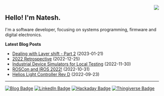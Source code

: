 <img src="https://github-readme-stats-git-masterrstaa-rickstaa.vercel.app/api/top-langs/?username=nnarain&layout=compact" align="right">

Hello! I'm Natesh.
------------------

I'm a software developer, focusing on systems programming, firmware and digital electronics.

**Latest Blog Posts**

<!-- BLOG-POST-LIST:START -->
* [Dealing with Layer shift - Part 2](https://nnarain.github.io/2023/01/21/Dealing-with-Layer-shift-Part-2.html) (2023-01-21)
* [2022 Retrospective](https://nnarain.github.io/2022/12/25/2022-Retrospective.html) (2022-12-25)
* [Industrial Device Simulators for Local Testing](https://nnarain.github.io/2022/11/30/Industrial-Device-Simulators-for-Local-Testing.html) (2022-11-30)
* [ROSCon and IROS 2022!](https://nnarain.github.io/2022/10/31/ROSCon-and-IROS-2022!.html) (2022-10-31)
* [Helios Light Controller Rev D](https://nnarain.github.io/2022/09/23/ESP-Light-Controller-Rev-D.html) (2022-09-23)

<!-- BLOG-POST-LIST:END -->

---

[![Blog Badge](https://img.shields.io/badge/-Blog-green?style=flat-square&logo=github)](https://nnarain.github.io/)
[![LinkedIn Badge](https://img.shields.io/badge/-LinkedIn-blue?style=flat-square&logo=linkedin)](https://www.linkedin.com/in/natesh-narain-4b46b285/)
[![Hackaday Badge](https://img.shields.io/badge/-Hackaday-black?style=flat-square&logo=hackaday)](https://hackaday.io/projects/hacker/482112)
[![Thingiverse Badge](https://img.shields.io/badge/-Thingiverse-darkblue?style=flat-square&logo=thingiverse&logoColor=white)](https://www.thingiverse.com/nnarain/makes)

